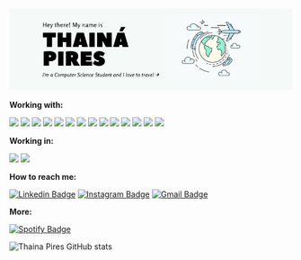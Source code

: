 <img src="https://github.com/thainapires/thainapires/blob/master/banner-thaina.png" alt="banner">

<p align="left">
<strong>Working with:</strong>
</p>
<p>
 <img src="https://img.shields.io/badge/TypeScript-007ACC?style=for-the-badge&logo=typescript&logoColor=white">
 <img src="https://img.shields.io/badge/PHP-777BB4?style=for-the-badge&logo=php&logoColor=white">
 <img src="https://img.shields.io/badge/MySQL-00000F?style=for-the-badge&logo=mysql&logoColor=white">
 <img src="https://img.shields.io/badge/rabbitmq-%23FF6600.svg?&style=for-the-badge&logo=rabbitmq&logoColor=white">
 <img src="https://img.shields.io/badge/Node.js-339933?style=for-the-badge&logo=nodedotjs&logoColor=white">
 <img src="https://img.shields.io/badge/npm-CB3837?style=for-the-badge&logo=npm&logoColor=white">
 <img src="https://img.shields.io/badge/Vue.js-35495E?style=for-the-badge&logo=vuedotjs&logoColor=4FC08D">
 <img src="https://img.shields.io/badge/Laravel-FF2D20?style=for-the-badge&logo=laravel&logoColor=white">
 <img src="https://img.shields.io/badge/Docker-2CA5E0?style=for-the-badge&logo=docker&logoColor=white">
 <img src="https://img.shields.io/badge/Git-F05032?style=for-the-badge&logo=git&logoColor=white">
 <img src="https://img.shields.io/badge/Jenkins-D24939?style=for-the-badge&logo=Jenkins&logoColor=white">
 <img src="https://img.shields.io/badge/Google%20Analytics-E37400?style=for-the-badge&logo=google%20analytics&logoColor=white">
 <img src="https://img.shields.io/badge/Jenkins-D24939?style=for-the-badge&logo=Jenkins&logoColor=white">
 <img src="https://img.shields.io/badge/Jenkins-D24939?style=for-the-badge&logo=Jenkins&logoColor=white">
 
</p>
<strong>Working in:</strong>
<p>
  <img src="https://img.shields.io/badge/Ubuntu-E95420?style=for-the-badge&logo=ubuntu&logoColor=white">
  <img src="https://img.shields.io/badge/Visual_Studio_Code-0078D4?style=for-the-badge&logo=visual%20studio%20code&logoColor=white">
</p>

<strong>How to reach me:</strong>

[![Linkedin Badge](https://img.shields.io/badge/thainápires-0077B5?style=for-the-badge&logo=linkedin&logoColor=white)](https://www.linkedin.com/in/thainapires/)
[![Instagram Badge](https://img.shields.io/badge/thainapiress-E4405F?style=for-the-badge&logo=instagram&logoColor=white)](https://instagram.com/thainapiress)
[![Gmail Badge](https://img.shields.io/badge/thainaspiress@gmail.com-D14836?style=for-the-badge&logo=gmail&logoColor=white)](mailto:thainaspiress@gmail.com)

<strong>More:</strong>

[![Spotify Badge](https://img.shields.io/badge/Thainá-1ED760?&style=for-the-badge&logo=spotify&logoColor=white)](https://open.spotify.com/user/o7u6s65sn0zo0rpb1x8rqtzc3)

![Thaina Pires GitHub stats](https://github-readme-stats.vercel.app/api?username=thainapires&show_icons=true&theme=dracula)
